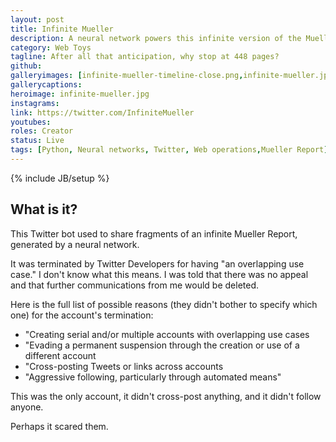 ```yaml
---
layout: post
title: Infinite Mueller
description: A neural network powers this infinite version of the Mueller Report, which streams as a Twitter bot.
category: Web Toys
tagline: After all that anticipation, why stop at 448 pages?
github: 
galleryimages: [infinite-mueller-timeline-close.png,infinite-mueller.jpg,infinite-mueller-example-tweet.png,infinite-mueller-timeline.png,infinite-mueller-suspension.png]
gallerycaptions: 
heroimage: infinite-mueller.jpg
instagrams: 
link: https://twitter.com/InfiniteMueller
youtubes: 
roles: Creator
status: Live
tags: [Python, Neural networks, Twitter, Web operations,Mueller Report]
---
```

{% include JB/setup %}

## What is it? 

This Twitter bot used to share fragments of an infinite Mueller Report, generated by a neural network. 

It was terminated by Twitter Developers for having "an overlapping use case." I don't know what this means. I was told that there was no appeal and that further communications from me would be deleted.

Here is the full list of possible reasons (they didn't bother to specify which one) for the account's termination:

- "Creating serial and/or multiple accounts with overlapping use cases
- "Evading a permanent suspension through the creation or use of a different account
- "Cross-posting Tweets or links across accounts
- "Aggressive following, particularly through automated means"

This was the only account, it didn't cross-post anything, and it didn't follow anyone. 

Perhaps it scared them.

